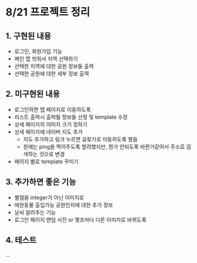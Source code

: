# 8/21 프로젝트 정리

## 1. 구현된 내용

* 로그인, 회원가입 기능
* 메인 맵 띄워서 지역 선택하기
* 선택한 지역에 대한 공원 정보들 출력
* 선택한 공원에 대한 세부 정보 출력

## 2. 미구현된 내용

* 로그인하면 맵 페이지로 이동하도록
* 리스트 출력시 출력될 정보들 선정 및 template 수정
* 상세 페이지의 이미지 크기 정하기
* 상세 페이지에 네이버 지도 추가 
  * 지도 추가하고 링크 누르면 길찾기로 이동하도록 했음
  * 원래는 ping을 찍어주도록 할려했지만, 뭔가 안되도록 바뀐거같아서 주소로 검색하는 것으로 변경
* 페이지 별로 template 꾸미기

## 3.  추가하면 좋은 기능

* 별점을 integer가 아닌 이미지로
* 애완동물 출입가능 공원인지에 대한 추가 정보
* 날씨 알려주는 기능
* 로그인 페이지 랜덤 사진 or 몇초마다 다른 이미지로 바뀌도록

## 4. 테스트

...

